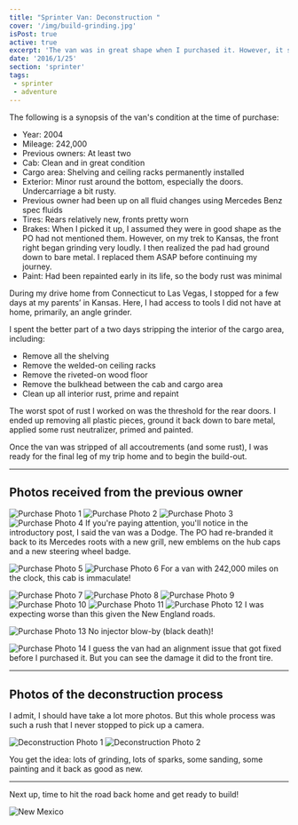 ```yaml
---
title: "Sprinter Van: Deconstruction "
cover: '/img/build-grinding.jpg'
isPost: true
active: true
excerpt: 'The van was in great shape when I purchased it. However, it still needed a bit of work to strip it down and ready it for the construction process.'
date: '2016/1/25'
section: 'sprinter'
tags:
 - sprinter
 - adventure
---
```


The following is a synopsis of the van's condition at the time of purchase:

- Year: 2004
- Mileage: 242,000
- Previous owners: At least two
- Cab: Clean and in great condition
- Cargo area: Shelving and ceiling racks permanently installed
- Exterior: Minor rust around the bottom, especially the doors. Undercarriage a bit rusty.
- Previous owner had been up on all fluid changes using Mercedes Benz spec fluids
- Tires: Rears relatively new, fronts pretty worn
- Brakes: When I picked it up, I assumed they were in good shape as the PO had not mentioned them. However, on my trek to Kansas,  the front right began grinding very loudly. I then realized the pad had ground down to bare metal. I replaced them ASAP before continuing my journey.
- Paint: Had been repainted early in its life, so the body rust was minimal

During my drive home from Connecticut to Las Vegas, I stopped for a few days at my parents’ in Kansas. Here, I had access to tools I did not have at home, primarily, an angle grinder.

I spent the better part of a two days stripping the interior of the cargo area, including:

- Remove all the shelving
- Remove the welded-on ceiling racks
- Remove the riveted-on wood floor
- Remove the bulkhead between the cab and cargo area
- Clean up all interior rust, prime and repaint

The worst spot of rust I worked on was the threshold for the rear doors. I ended up removing all plastic pieces, ground it back down to bare metal, applied some rust neutralizer, primed and painted.

Once the van was stripped of all accoutrements (and some rust), I was ready for the final leg of my trip home and to begin the build-out.

***

## Photos received from the previous owner

![Purchase Photo 1](/img/purchase/purchase_photo_1.jpg)
![Purchase Photo 2](/img/purchase/purchase_photo_2.jpg)
![Purchase Photo 3](/img/purchase/purchase_photo_3.jpg)
![Purchase Photo 4](/img/purchase/purchase_photo_4.jpg)
If you're paying attention, you'll notice in the introductory post, I said the van was a Dodge. The PO had re-branded it back to its Mercedes roots with a new grill, new emblems on the hub caps and a new steering wheel badge.

![Purchase Photo 5](/img/purchase/purchase_photo_5.jpg)
![Purchase Photo 6](/img/purchase/purchase_photo_6.jpg)
For a van with 242,000 miles on the clock, this cab is immaculate!

![Purchase Photo 7](/img/purchase/purchase_photo_7.jpg)
![Purchase Photo 8](/img/purchase/purchase_photo_8.jpg)
![Purchase Photo 9](/img/purchase/purchase_photo_9.jpg)
![Purchase Photo 10](/img/purchase/purchase_photo_10.jpg)
![Purchase Photo 11](/img/purchase/purchase_photo_11.jpg)
![Purchase Photo 12](/img/purchase/purchase_photo_12.jpg)
I was expecting worse than this given the New England roads.

![Purchase Photo 13](/img/purchase/purchase_photo_13.jpg)
No injector blow-by (black death)!

![Purchase Photo 14](/img/purchase/purchase_photo_14.jpg)
I guess the van had an alignment issue that got fixed before I purchased it. But you can see the damage it did to the front tire.

***

## Photos of the deconstruction process

I admit, I should have take a lot more photos. But this whole process was such a rush that I never stopped to pick up a camera.

![Deconstruction Photo 1](/img/deconstruction_photo_1.jpg)
![Deconstruction Photo 2](/img/deconstruction_photo_2.jpg)

You get the idea: lots of grinding, lots of sparks, some sanding, some painting and it back as good as new.

***

Next up, time to hit the road back home and get ready to build!

![New Mexico](/img/sprinter_new_mexico.jpg)
